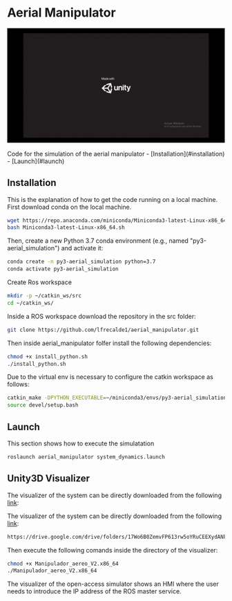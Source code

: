 # Aerial Manipulator
<p float="left">
    <img src="Aerial_simulator.gif" width="770"  />
 </p>
Code for the simulation of the aerial manipulator 
- [Installation](#installation)
- [Launch](#launch)

## Installation
This is the explanation of how to get the code running on a local machine. First download conda on the local machine.
```bash
wget https://repo.anaconda.com/miniconda/Miniconda3-latest-Linux-x86_64.sh
bash Miniconda3-latest-Linux-x86_64.sh
```
Then, create a new Python 3.7 conda environment (e.g., named "py3-aerial_simulation") and
activate it:

```bash
conda create -n py3-aerial_simulation python=3.7
conda activate py3-aerial_simulation
```

Create Ros workspace
```bash
mkdir -p ~/catkin_ws/src
cd ~/catkin_ws/
```

Inside a ROS workspace download the repository in the src folder:
```bash
git clone https://github.com/lfrecalde1/aerial_manipulator.git
```

Then inside aerial_manipulator folfer install the following dependencies:

```bash
chmod +x install_python.sh
./install_python.sh
```
Due to the virtual env is necessary to configure the catkin workspace as follows:
```bash
catkin_make -DPYTHON_EXECUTABLE=~/miniconda3/envs/py3-aerial_simulation/bin/python
source devel/setup.bash
```
## Launch
This section shows how to execute the simulatation
```bash
roslaunch aerial_manipulator system_dynamics.launch
```
## Unity3D Visualizer
The visualizer of the system can be directly downloaded from the following [link](https://drive.google.com/drive/folders/17Wo6B0ZemvFP613rw5oYRuCEEXydANkR?usp=sharing):

The visualizer of the system can be directly downloaded from the following [link](https://indoamerica-my.sharepoint.com/:f:/g/personal/fernandorecalde_uti_edu_ec/EulalBZl6jdErmNguIoEsgEBnZsOtrj-_hB0XhwYXFTq-g?e=bg7XAS):
```bash
https://drive.google.com/drive/folders/17Wo6B0ZemvFP613rw5oYRuCEEXydANkR?usp=sharing
```
Then execute the following comands inside the directory of the visualizer:
```bash
chmod +x Manipulador_aereo_V2.x86_64 
./Manipulador_aereo_V2.x86_64
```
The visualizer of the open-access simulator shows an HMI where the user needs to introduce the IP address of the ROS master service.



